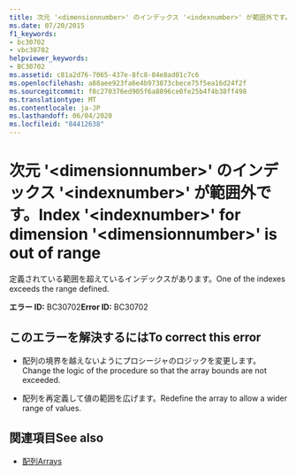 ```yaml
---
title: 次元 '<dimensionnumber>' のインデックス '<indexnumber>' が範囲外です。
ms.date: 07/20/2015
f1_keywords:
- bc30702
- vbc30702
helpviewer_keywords:
- BC30702
ms.assetid: c81a2d76-7065-437e-8fc8-84e8ad01c7c6
ms.openlocfilehash: a88aee923fa6e4b973873cbece75f5ea16d24f2f
ms.sourcegitcommit: f8c270376ed905f6a8896ce0fe25b4f4b38ff498
ms.translationtype: MT
ms.contentlocale: ja-JP
ms.lasthandoff: 06/04/2020
ms.locfileid: "84412638"
---
```

# <a name="index-indexnumber-for-dimension-dimensionnumber-is-out-of-range"></a><span data-ttu-id="fe4e4-102">次元 '\<dimensionnumber>' のインデックス '\<indexnumber>' が範囲外です。</span><span class="sxs-lookup"><span data-stu-id="fe4e4-102">Index '\<indexnumber>' for dimension '\<dimensionnumber>' is out of range</span></span>
<span data-ttu-id="fe4e4-103">定義されている範囲を超えているインデックスがあります。</span><span class="sxs-lookup"><span data-stu-id="fe4e4-103">One of the indexes exceeds the range defined.</span></span>  
  
 <span data-ttu-id="fe4e4-104">**エラー ID:** BC30702</span><span class="sxs-lookup"><span data-stu-id="fe4e4-104">**Error ID:** BC30702</span></span>  
  
## <a name="to-correct-this-error"></a><span data-ttu-id="fe4e4-105">このエラーを解決するには</span><span class="sxs-lookup"><span data-stu-id="fe4e4-105">To correct this error</span></span>  
  
- <span data-ttu-id="fe4e4-106">配列の境界を越えないようにプロシージャのロジックを変更します。</span><span class="sxs-lookup"><span data-stu-id="fe4e4-106">Change the logic of the procedure so that the array bounds are not exceeded.</span></span>  
  
- <span data-ttu-id="fe4e4-107">配列を再定義して値の範囲を広げます。</span><span class="sxs-lookup"><span data-stu-id="fe4e4-107">Redefine the array to allow a wider range of values.</span></span>  
  
## <a name="see-also"></a><span data-ttu-id="fe4e4-108">関連項目</span><span class="sxs-lookup"><span data-stu-id="fe4e4-108">See also</span></span>

- [<span data-ttu-id="fe4e4-109">配列</span><span class="sxs-lookup"><span data-stu-id="fe4e4-109">Arrays</span></span>](../programming-guide/language-features/arrays/index.md)
